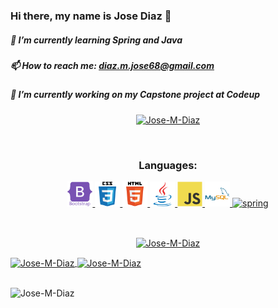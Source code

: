 ### Hi there, my name is Jose Diaz 👋
##### 🌱 I’m currently learning Spring and Java
##### 📫 How to reach me: *diaz.m.jose68@gmail.com*
##### 🔭 I’m currently working on my Capstone project at Codeup

<p align="center"> <a href="https://github.com/ryo-ma/github-profile-trophy"><img src="https://github-profile-trophy.vercel.app/?username=Jose-M-Diaz&theme=algolia" alt="Jose-M-Diaz" /></a> </p>
<br>
<h3 align="center">Languages:</h3>
<p align="center"><a href="https://getbootstrap.com" target="_blank" rel="noreferrer"> <img src="https://raw.githubusercontent.com/devicons/devicon/master/icons/bootstrap/bootstrap-plain-wordmark.svg" alt="bootstrap" width="40" height="40"/> </a> <a href="https://www.w3schools.com/css/" target="_blank" rel="noreferrer"> <img src="https://raw.githubusercontent.com/devicons/devicon/master/icons/css3/css3-original-wordmark.svg" alt="css3" width="40" height="40"/> </a> <a href="https://www.w3.org/html/" target="_blank" rel="noreferrer"> <img src="https://raw.githubusercontent.com/devicons/devicon/master/icons/html5/html5-original-wordmark.svg" alt="html5" width="40" height="40"/> </a> <a href="https://www.java.com" target="_blank" rel="noreferrer"> <img src="https://raw.githubusercontent.com/devicons/devicon/master/icons/java/java-original.svg" alt="java" width="40" height="40"/> </a> <a href="https://developer.mozilla.org/en-US/docs/Web/JavaScript" target="_blank" rel="noreferrer"> <img src="https://raw.githubusercontent.com/devicons/devicon/master/icons/javascript/javascript-original.svg" alt="javascript" width="40" height="40"/> </a> <a href="https://www.mysql.com/" target="_blank" rel="noreferrer"> <img src="https://raw.githubusercontent.com/devicons/devicon/master/icons/mysql/mysql-original-wordmark.svg" alt="mysql" width="40" height="40"/> </a> <a href="https://spring.io/" target="_blank" rel="noreferrer"> <img src="https://www.vectorlogo.zone/logos/springio/springio-icon.svg" alt="spring" width="40" height="40"/> </a></p>
<br>
<p align="center"><a href="#">
  <img align="center" src="https://github-readme-stats.vercel.app/api/top-langs?username=Jose-M-Diaz&show_icons=true&locale=en&layout=compact&theme=algolia" alt="Jose-M-Diaz" /></a></p>
  <a href="#">
  <img align="center" src="https://github-readme-stats.vercel.app/api?username=Jose-M-Diaz&show_icons=true&locale=en&theme=algolia&layout=compact" alt="Jose-M-Diaz" />
</a>
<a href="#">
  <img align="center" src="https://github-readme-streak-stats.herokuapp.com/?user=Jose-M-Diaz&theme=algolia" alt="Jose-M-Diaz" />
</a>
<br>
<br><p align="left"> <img src="https://komarev.com/ghpvc/?username=Jose-M-Diaz&label=Profile%20views&color=0e75b6&style=flat" alt="Jose-M-Diaz" /> </p>
<!--
**Jose-M-Diaz/Jose-M-Diaz** is a ✨ _special_ ✨ repository because its `README.md` (this file) appears on your GitHub profile.

Here are some ideas to get you started:

- 🔭 I’m currently working on ...
- 🌱 I’m currently learning ...
- 👯 I’m looking to collaborate on ...
- 🤔 I’m looking for help with ...
- 💬 Ask me about ...
- 📫 How to reach me: diaz.m.jose68@gmail.com
- 😄 Pronouns: He/Him
- ⚡ Fun fact: ...
-->
